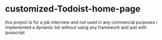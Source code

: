 # customized-Todoist-home-page

this project is for a job interview and not used in any commercial purposes i implemented a dynamic list without using any framework and just with javascript
